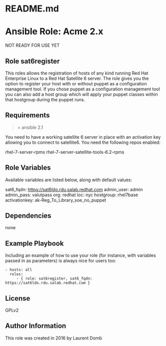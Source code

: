 # README.md
# Ansible Role: Acme 2.x

NOT READY FOR USE YET

## Role sat6register

This roles allows the registration of hosts of any kind running Red Hat Enterprise Linux to a Red Hat Satellite 6 server. The role gives you the option to register your host with or without puppet as a configuration management tool. If you chose puppet as a configuration management tool you can also add a host group which will apply your puppet classes within that hostgroup during the puppet runs.  

## Requirements

>= ansible 2.1

You need to have a working satellite 6 server in place with an activation key allowing you to connect to satellite6. You need the following repos enabled:

rhel-7-server-rpms
rhel-7-server-satellite-tools-6.2-rpms

## Role Variables

Available variables are listed below, along with default values:

sat6_fqdn: https://sat6ldo.rdu.salab.redhat.com
admin_user: admin
admin_pass: valutpass
org: redhat
loc: nyc
hostgroup: rhel7base
activationkey: ak-Reg_To_Library_soe_no_puppet

## Dependencies

none

## Example Playbook

Including an example of how to use your role (for instance, with variables passed in as parameters) is always nice for users too:

    - hosts: all
      roles:
         - { role: sat6register, sat6_fqdn: https://sat6ldo.rdu.salab.redhat.com }

## License

GPLv2

## Author Information
This role was created in 2016 by Laurent Domb
